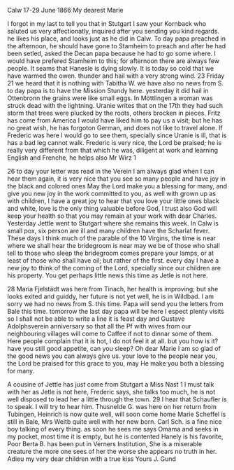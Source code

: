  Calw 17-29 June 1866
My dearest Marie

I forgot in my last to tell you that in Stutgart I saw your Kornback who saluted us very affectionatly, inquired after you sending you kind regards. he likes his place, and looks just as he did in Calw. To day papa preached in the afternoon, he should have gone to Stamheim to preach and after he had been setled, asked the Decan papa because he had to go some where. I would have prefered Stamheim to this; for afternoon there are always few people. It seams that Hanesle is dying slowly. It is today so cold that we have warmed the owen. thunder and hail with a very strong wind. 
23 Friday 21 we heard that it is nothing with Tabitha W. we have also no news from S. to day papa is to have the Mission Stundy here. yesterday it did hail in Ottenbronn the grains were like small eggs. In Möttlingen a woman was struck dead with the lightning. Uranie writes that on the 17th they had such storm that trees were plucked by the roots, others brocken in pieces. Fritz has come from America I would have liked him to pay us a visit; but he has no great wish, he has forgoton German, and does not like to travel alone. If Frederic was here I would go to see them, specially since Uranie is ill, that is has a bad leg cannot walk. Frederic is very nice, the Lord be praised; he is really very different from that which he was, diligent at work and learning English and Frenche, he helps also Mr Wirz <and translates for Papa.>1

26 to day your letter was read in the Verein I am always glad when I can hear them again, it is very nice that you see so many people and have joy in the black and colored ones May the Lord make you a blessing for many, and give you new joy in the work committed to you, as well with grown up as with children, I have a great joy to hear that you love your little ones black and white, love is the only thing valuable before God, I trust also God will keep your health so that you may remain at your work with dear Charles. Yesterday Jettle went to Stutgart where she remains this week. In Calw is small pox, six person are ill and many children have the Scharlat fever. These days I think much of the parable of the 10 Virgins, the time is near where we shall hear the bridegroom is near may we be of those who shall tell to those who sleep the bridegroom comes prepare your lamps, or at least of those who shall have oil; but rather of the first. every day I have a new joy to think of the coming of the Lord, specially since our children are his property. You get perhaps little news this time as Jetle is not here.

28 Maria Fjelstädt was here from Tinach, her health is improving; but she looks exited and guiddy, her future is not yet well, he is in Wildbad. I am sorry we had no news from S. this time. Papa will send you the letters from Bale this time. tomorrow the last day papa will be here I espect plenty visits so I shall not be able to write a line it is feast day and Gustave Adolphsverein anniversary so that all the Pf with wives from our neighbouring villages will come to Caffee if not to dinnar some of them. Here people complain that it is hot, I do not feel it at all. but you how is it? have you still good appetite, can you sleep? Oh dear Marie I am so glad of the good news you can always give us. your love to the people near you, the Lord be praised for this grace to you, may He make you both a blessing for many.

A cousine of Jettle has just come from Stutgart a Miss Nast <from Plochingen>1 I must talk with her as Jetle is not here, Frederic says, she talks too much, he is not well disposed to lead her a little through the town. 
29 I hear that Schaufler is to speak. I will try to hear him. Thusnelde G. was here on her return from Tubingen, Heinrich is now quite well, will soon come home Marie Scheffel is still in Bale, Mrs Weitb quite well with her new born. Carl Sch. is a fine nice boy talking of every thing. as soon he sees me says Omama and seeks in my pocket, most time it is empty, but he is contented Hanely is his favorite, Poor Berta B. has been put in Verners Institution, She is a miserable creature the more one sees of her the worse she appears no truth in her. Adieu my very dear children with a true kiss  Yours J. Gund
